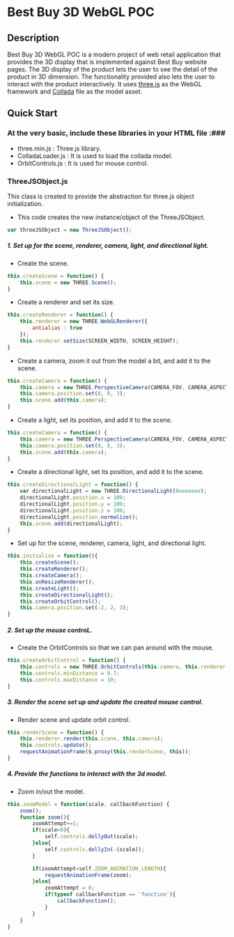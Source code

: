 Best Buy 3D WebGL POC 
=====================

Description
-----------

Best Buy 3D WebGL POC is a modern project of web retail application that provides the 3D display that is implemented against Best Buy website pages. The 3D display of the product lets the user to see the detail of the product in 3D dimension. The functionality provided also lets the user to interact with the product interactively. It uses [three.js](https://github.com/mrdoob/three.js/) as the WebGL framework and [Collada](https://collada.org/) file as the model asset.

Quick Start
-----------

### At the very basic, include these libraries in your HTML file :###
* three.min.js : Three.js library.  
* ColladaLoader.js : It is used to load the collada model.
* OrbitControls.js : It is used for mouse control.

### ThreeJSObject.js ###

This class is created to provide the abstraction for three.js object initialization. 

* This code creates the new instance/object of the ThreeJSObject.  
```javascript
var threeJSObject = new ThreeJSObject();
```
##### 1. Set up for the scene, renderer, camera, light, and directional light.

* Create the scene.
```javascript
this.createScene = function() {
	this.scene = new THREE.Scene();
}
```

* Create a renderer and set its size.
```javascript
this.createRenderer = function() {
	this.renderer = new THREE.WebGLRenderer({
		antialias : true
	});
	this.renderer.setSize(SCREEN_WIDTH, SCREEN_HEIGHT);
}
```  

* Create a camera, zoom it out from the model a bit, and add it to the scene.
```javascript
this.createCamera = function() {
	this.camera = new THREE.PerspectiveCamera(CAMERA_FOV, CAMERA_ASPECT, CAMERA_NEAR, CAMERA_FAR);
	this.camera.position.set(0, 0, 3);
	this.scene.add(this.camera);
}
```

* Create a light, set its position, and add it to the scene.
```javascript
this.createCamera = function() {
	this.camera = new THREE.PerspectiveCamera(CAMERA_FOV, CAMERA_ASPECT, CAMERA_NEAR, CAMERA_FAR);
	this.camera.position.set(0, 0, 3);
	this.scene.add(this.camera);
}
```
  
* Create a directional light, set its position, and add it to the scene.
```javascript
this.createDirectionalLight = function() {
	var directionalLight = new THREE.DirectionalLight(0xeeeeee);
	directionalLight.position.x = 100;
	directionalLight.position.y = 100;
	directionalLight.position.z = 100;
	directionalLight.position.normalize();
	this.scene.add(directionalLight);
}
```

* Set up for the scene, renderer, camera, light, and directional light.
```javascript
this.initialize = function(){
	this.createScene();
	this.createRenderer();
	this.createCamera();
	this.onResizeRenderer();
	this.createLight();
	this.createDirectionalLight();
	this.createOrbitControl();
	this.camera.position.set(-2, 2, 3);
}
```

##### 2. Set up the mouse controL. 

* Create the OrbitControls so that we can pan around with the mouse.
```javascript
this.createOrbitControl = function() {
	this.controls = new THREE.OrbitControls(this.camera, this.renderer.domElement);
	this.controls.minDistance = 0.7;
	this.controls.maxDistance = 10;
}
```

##### 3. Render the scene set up and update the created mouse control.
* Render scene and update orbit control.
```javascript
this.renderScene = function() {
	this.renderer.render(this.scene, this.camera);
	this.controls.update();
	requestAnimationFrame($.proxy(this.renderScene, this));
}
```

##### 4. Provide the functions to interact with the 3d model.

* Zoom in/out the model.
```javascript
this.zoomModel = function(scale, callbackFunction) {
	zoom();
	function zoom(){
		zoomAttempt+=1;
		if(scale>0){
			self.controls.dollyOut(scale);	
		}else{
			self.controls.dollyIn(-(scale));
		}

		if(zoomAttempt<self.ZOOM_ANIMATION_LENGTH){
			requestAnimationFrame(zoom);	
		}else{
			zoomAttempt = 0;
			if(typeof callbackFunction == 'function'){
				callbackFunction();	
			}
		}
	}
}
```
